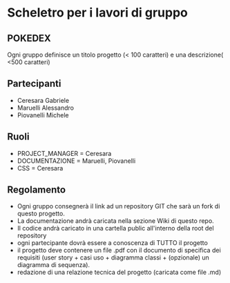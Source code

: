# Scheletro per i lavori di gruppo

## POKEDEX 

Ogni gruppo definisce un titolo progetto (< 100 caratteri) e una descrizione( <500 caratteri)

## Partecipanti
* Ceresara Gabriele
* Maruelli Alessandro
* Piovanelli Michele

## Ruoli
* PROJECT_MANAGER = Ceresara
* DOCUMENTAZIONE = Maruelli, Piovanelli
* CSS = Ceresara

## Regolamento
* Ogni gruppo consegnerà il link ad un repository GIT che sarà un fork di questo progetto.
* La documentazione andrà caricata nella sezione Wiki di questo repo.
* Il codice andrà caricato in una cartella public all'interno della root del repository
* ogni partecipante dovrà essere a conoscenza di TUTTO il progetto
* il progetto deve contenere un file .pdf con il documento di specifica dei requisiti (user story + casi uso + diagramma classi + (opzionale) un diagramma di sequenza).
* redazione di una relazione tecnica del progetto (caricata come file .md)
